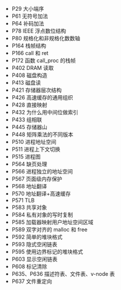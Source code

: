 - P29 大小端序
- P61 无符号加法
- P64 补码加法
- P78 IEEE 浮点数位结构
- P80 规格化和非规格化数数轴
- P164 栈帧结构
- P166 call 和 ret
- P172 函数 call_proc 的栈帧
- P402 DRAM 读取
- P408 磁盘构造
- P413 磁盘读
- P421 存储器层次结构
- P426 高速缓存的通用组织
- P428 直接映射
- P432 为什么用中间位做索引
- P433 组相联
- P445 存储器山
- P448 矩阵乘法的不同版本
- P510 进程地址空间
- P511 进程上下文切换
- P515 进程图
- P564 缺页处理
- P566 进程独立的地址空间
- P567 页面级内存保护
- P568 地址翻译
- P570 地址翻译+高速缓存
- P571 TLB
- P583 共享对象
- P584 私有对象的写时复制
- P585 加载器映射用户地址空间区域
- P589 双字对齐的 malloc 和 free
- P592 简单的堆块格式
- P593 隐式空闲链表
- P595 使用边界标记的堆块格式
- P603 显示空闲链表
- P608 标记清除
- P635、P636 描述符表、文件表、v-node 表
- P637 文件重定向
